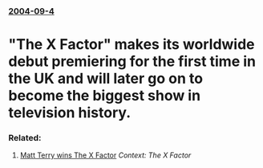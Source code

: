 ### [2004-09-4](/news/2004/09/4/index.md)

#  "The X Factor" makes its worldwide debut premiering for the first time in the UK and will later go on to become the biggest show in television history.




### Related:

1. [Matt Terry wins The X Factor](/news/2016/12/11/matt-terry-wins-the-x-factor.md) _Context: The X Factor_
